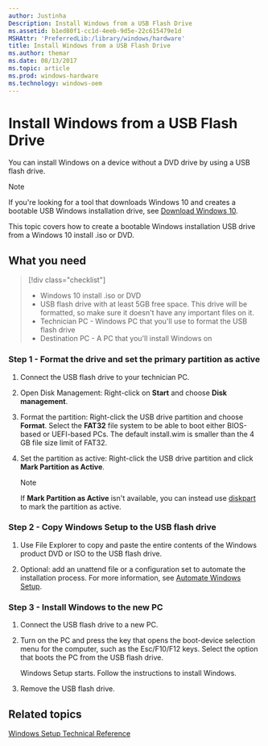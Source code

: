```yaml
---
author: Justinha
Description: Install Windows from a USB Flash Drive
ms.assetid: b1ed80f1-cc1d-4eeb-9d5e-22c615479e1d
MSHAttr: 'PreferredLib:/library/windows/hardware'
title: Install Windows from a USB Flash Drive
ms.author: themar
ms.date: 08/13/2017
ms.topic: article
ms.prod: windows-hardware
ms.technology: windows-oem
---
```


# Install Windows from a USB Flash Drive


You can install Windows on a device without a DVD drive by using a USB flash drive. 

> [!Note]
> If you're looking for a tool that downloads Windows 10 and creates a bootable USB Windows installation drive, see [Download Windows 10](https://www.microsoft.com/en-us/software-download/windows10).

This topic covers how to create a bootable Windows installation USB drive from a Windows 10 install .iso or DVD.

## What you need

> [!div class="checklist"]
> * Windows 10 install .iso or DVD
> * USB flash drive with at least 5GB free space. This drive will be formatted, so make sure it doesn't have any important files on it.
> * Technician PC - Windows PC that you'll use to format the USB flash drive
> * Destination PC - A PC that you'll install Windows on

### Step 1 - Format the drive and set the primary partition as active

1.  Connect the USB flash drive to your technician PC.

2.  Open Disk Management: Right-click on **Start** and choose **Disk management**.

3.  Format the partition: Right-click the USB drive partition and choose **Format**. Select the **FAT32** file system to be able to boot either BIOS-based or UEFI-based PCs. The default install.wim is smaller than the 4 GB file size limit of FAT32.

4.  Set the partition as active: Right-click the USB drive partition and click **Mark Partition as Active**.

    > [!Note]
    > If **Mark Partition as Active** isn't available, you can instead use [diskpart](https://support.microsoft.com/en-us/help/300415/a-description-of-the-diskpart-command-line-utility) to mark the partition as active.

### Step 2 - Copy Windows Setup to the USB flash drive

1.  Use File Explorer to copy and paste the entire contents of the Windows product DVD or ISO to the USB flash drive.

2.  Optional: add an unattend file or a configuration set to automate the installation process. For more information, see [Automate Windows Setup](windows-setup-automation-overview.md).

### Step 3 - Install Windows to the new PC

1.  Connect the USB flash drive to a new PC.

2.  Turn on the PC and press the key that opens the boot-device selection menu for the computer, such as the Esc/F10/F12 keys. Select the option that boots the PC from the USB flash drive.

    Windows Setup starts. Follow the instructions to install Windows.

3.  Remove the USB flash drive.

## <span id="related_topics"></span>Related topics


[Windows Setup Technical Reference](windows-setup-technical-reference.md)

 

 






